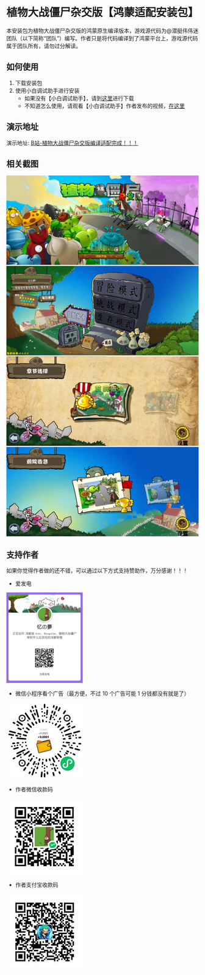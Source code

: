 # 植物大战僵尸杂交版【鸿蒙适配安装包】

本安装包为植物大战僵尸杂交版的鸿蒙原生编译版本，游戏源代码为@潜艇伟伟迷团队（以下简称“团队”）编写。作者只是将代码编译到了鸿蒙平台上，游戏源代码属于团队所有，请勿过分解读。

## 如何使用

1. 下载安装包
2. 使用小白调试助手进行安装
   - 如果没有【小白调试助手】，请到[这里](https://github.com/likuai2010/auto-installer)进行下载
   - 不知道怎么使用，请观看【小白调试助手】作者发布的视频，[在这里](https://www.bilibili.com/video/BV1hkZ7YnEMd/?buvid=XU50AEE5B695BF9AE00BE6AF79CAEA66EE864&is_story_h5=false&mid=weM0N4n%2FYYAvdleSFCdMlQ%3D%3D&plat_id=240&share_from=ugc&share_medium=harmony&share_plat=harmony&share_session_id=c5487808-e471-4dde-9d6a-1681b8e94226&share_source=COPY&share_tag=s_i&timestamp=1743409812&unique_k=67qrmk0&up_id=192012667&vd_source=7518296632f68764739d8c7731c2bdc6)

## 演示地址

演示地址: [B站-植物大战僵尸杂交版编译适配完成！！！](https://www.bilibili.com/video/BV1BmhxzNEZg)



## 相关截图

<img src="./images/1.jpg" alt="加载页面" title="加载页面" />

<img src="./images/2.jpg" alt="首页" title="首页" />

<img src="./images/3.jpg" alt="章节选择" title="章节选择" />

<img src="./images/4.jpg" alt="关卡选择" title="关卡选择" />

## 支持作者

如果你觉得作者做的还不错，可以通过以下方式支持赞助作，万分感谢！！！

- 爱发电

<img src="./images/afdian.jpg" alt="微信小程序" title="微信小程序" width="200" />

- 微信小程序看个广告（最方便，不过 10 个广告可能 1 分钱都没有就是了）

<img src="./images/wxqrcode.jpg" alt="微信小程序" title="微信小程序" width="200" />

- 作者微信收款码

<img src="./images/wx.png" alt="微信" title="微信" width="200" />

- 作者支付宝收款码

<img src="./images/alipay.jpg" alt="微信" title="微信" width="200" />